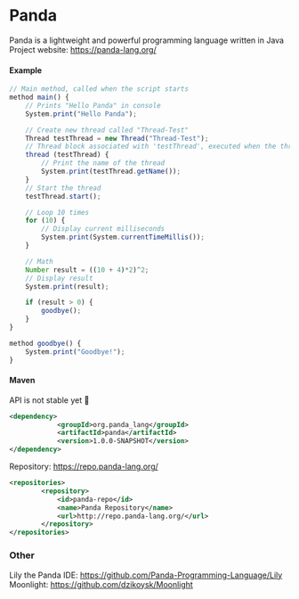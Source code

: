 # Panda

Panda is a lightweight and powerful programming language written in Java
<br>
Project website: https://panda-lang.org/
<br>
#### Example
```javascript
// Main method, called when the script starts
method main() {
    // Prints "Hello Panda" in console
    System.print("Hello Panda");

    // Create new thread called "Thread-Test"
    Thread testThread = new Thread("Thread-Test");
    // Thread block associated with 'testThread', executed when the thread starts
    thread (testThread) {
        // Print the name of the thread
        System.print(testThread.getName());
    }
    // Start the thread
    testThread.start();

    // Loop 10 times
    for (10) {
        // Display current milliseconds
        System.print(System.currentTimeMillis());
    }

    // Math
    Number result = ((10 + 4)*2)^2;
    // Display result
    System.print(result);

    if (result > 0) {
        goodbye();
    }
}

method goodbye() {
    System.print("Goodbye!");
}
```
#### Maven
API is not stable yet :red_circle:
```xml
<dependency>
            <groupId>org.panda_lang</groupId>
            <artifactId>panda</artifactId>
            <version>1.0.0-SNAPSHOT</version>
</dependency>
```
Repository: https://repo.panda-lang.org/
```xml
<repositories>
        <repository>
            <id>panda-repo</id>
            <name>Panda Repository</name>
            <url>http://repo.panda-lang.org/</url>
        </repository>
</repositories>
```
### Other
Lily the Panda IDE: https://github.com/Panda-Programming-Language/Lily
<br>
Moonlight: https://github.com/dzikoysk/Moonlight
